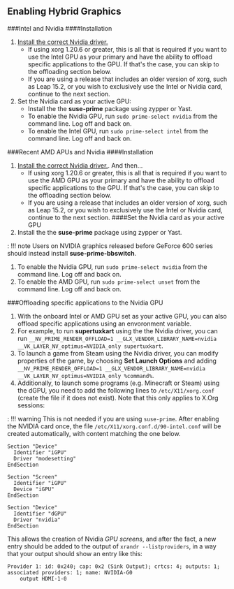 ## Enabling Hybrid Graphics
###Intel and Nvidia
####Installation
1. [Install the correct Nvidia driver.](install_proprietary.md) 
    * If using xorg 1.20.6 or greater, this is all that is required if you want to use the Intel GPU as your primary and have the ability to offload specific applications to the GPU. If that's the case, you can skip to the offloading section below. 
    * If you are using a release that includes an older version of xorg, such as Leap 15.2, or you wish to exclusively use the Intel or Nvidia card, continue to the next section.
2. Set the Nvidia card as your active GPU:
    * Install the the __suse-prime__ package using zypper or Yast.
    * To enable the Nvidia GPU, run `sudo prime-select nvidia` from the command line. Log off and back on.
    * To enable the Intel GPU, run `sudo prime-select intel` from the command line. Log off and back on.

###Recent AMD APUs and Nvidia
####Installation
1. [Install the correct Nvidia driver.](install_proprietary.md). And then...
    * If using xorg 1.20.6 or greater, this is all that is required if you want to use the AMD GPU as your primary and have the ability to offload specific applications to the GPU. If that's the case, you can skip to the offloading section below.
    * If you are using a release that includes an older version of xorg, such as Leap 15.2, or you wish to exclusively use the Intel or Nvidia card, continue to the next section.
####Set the Nvidia card as your active GPU
1. Install the the __suse-prime__ package using zypper or Yast.

:   !!! note
        Users on NVIDIA graphics released before GeForce 600 series should instead install
        __suse-prime-bbswitch__.
        
1. To enable the Nvidia GPU, run `sudo prime-select nvidia` from the command line. Log off and back on.
1. To enable the AMD GPU, run `sudo prime-select unset` from the command line. Log off and back on.

###Offloading specific applications to the Nvidia GPU
1. With the onboard Intel or AMD GPU set as your active GPU, you can also offload specific applications using an envoronment variable.
1. For example, to run __supertuxkart__ using the the Nvidia driver, you can run `__NV_PRIME_RENDER_OFFLOAD=1 __GLX_VENDOR_LIBRARY_NAME=nvidia __VK_LAYER_NV_optimus=NVIDIA_only supertuxkart`.
1. To launch a game from Steam using the Nvidia driver, you can modify properties of the game, by choosing __Set Launch Options__ and adding `__NV_PRIME_RENDER_OFFLOAD=1 __GLX_VENDOR_LIBRARY_NAME=nvidia __VK_LAYER_NV_optimus=NVIDIA_only %command%`.
1. Additionally, to launch some programs (e.g. Minecraft or Steam) using the dGPU, you need to add the following lines to `/etc/X11/xorg.conf` (create the file if it does not exist). Note that this only applies to X.Org sessions:

:   !!! warning
        This is not needed if you are using `suse-prime`. After enabling the NVIDIA card once,
        the file `/etc/X11/xorg.conf.d/90-intel.conf` will be created automatically, with content
        matching the one below.
        
```
Section "Device"
  Identifier "iGPU"
  Driver "modesetting"
EndSection

Section "Screen"
  Identifier "iGPU"
  Device "iGPU"
EndSection

Section "Device"
  Identifier "dGPU"
  Driver "nvidia"
EndSection
```
This allows the creation of Nvidia _GPU screens_, and after the fact, a new entry should be added to the output of `xrandr --listproviders`, in a way that your output should show an entry like this:
```
Provider 1: id: 0x240; cap: 0x2 (Sink Output); crtcs: 4; outputs: 1; associated providers: 1; name: NVIDIA-G0
    output HDMI-1-0
```
